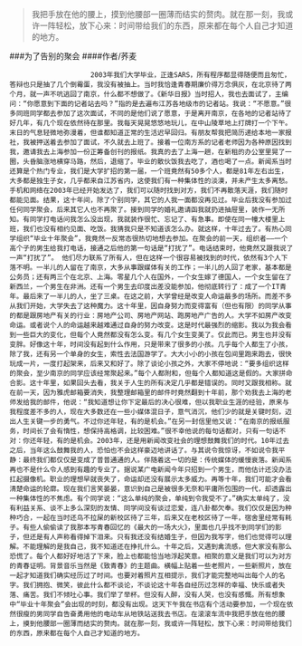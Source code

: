 > 我把手放在他的腰上，摸到他腰部一圈薄而结实的赘肉。就在那一刻，我或许一阵轻松，放下心来：时间带给我们的东西，原来都在每个人自己才知道的地方。

###为了告别的聚会
####作者/荞麦

						2003年我们大学毕业，正逢SARS，所有程序都显得随便而且匆忙，答辩也只是抽了几个倒霉蛋，我没有被抽上。当时我恰逢青春期廉价得万念俱灰，在北京待了两个月，就一声不吭逃回了南京，什么都不想做了。《新华日报》当时招人，我也去面试了，主编问：“你愿意到下面的记者站去吗？”指的是去遍布江苏各地级市的记者站。我说：“不愿意。”很多同班同学都去参加了这次面试，不同的是他们说了愿意，于是离开南京，在各地的记者站待了好几年，有几个现在依然待在那里。我每天晃晃悠悠地玩儿，在中山陵草地上打牌打一个下午。末日的气息轻微地弥漫着，但谁都知道正常的生活迟早回归。有朋友帮我把简历递给本地一家报社，我被押送着去参加了面试，不久就去上班了。接着一位南方系的记者老师因为各种原因找到我，邀请我去上海参加一份正筹备创刊的报纸。我真的去了上海一趟，在新租的办公室里晃了一圈，头昏脑涨地横穿马路，然后，退缩了。毕业的散伙饭我去吃了，酒也喝了一点。新闻系当时还算是个热门专业，我们是大学扩招的第一届，一个班竟然有50多个人，都是81年左右出生，大多都是独生子女，几乎都来自江苏省内，这使我们有一种集体性的淡漠，并未产生太多离愁。手机和网络在2003年已经开始发达了，我们可以随时找到对方，我们不再散落天涯，我们随时都能见面。结果，这十年间，除了个别同学，其它的人我一面都没再见过。毕业后我没有参加过任何同学聚会，后来其它人也不再聚了。接到同学的婚礼邀请函我就扔进抽屉里，装作一无所知。有同学打电话问我怎么没出现，我就装作很忙、忘记了、有急事。即使在同一幢大楼里上班，我们也没有相约见面、吃饭。我猜我只是不知道该怎么办。就这样，十年过去了。有热心同学组织“毕业十年聚会”，我竟然一反常态很热切地想去参加。在聚会的前一天，组织者——一个高个子的男生给我打电话，接通之后他的第一句话是“打扰了”。电话结束时，他竟然又跟我说了一声“打扰了”。 他们尽力联系了所有人，但在这样一个很容易被找到的时代，依然有3个人下落不明。一半儿的人留在了南京，大多从事跟媒体有关的工作；一半儿的人回了老家，基本都是公务员；还有两三个在北京、上海。零星几个人在国外，一个女生嫁了德国人，一个女生留在了新西兰，一个男生在非洲。还有一个男生去印度出差没能参加，他彻底转行了：成了一个IT青年。最后来了一半儿的人，坐了三桌。在这之前，大学曾经是改变人命运最多的场所。而差不多从我们开始，大学失去了这种魔力。这十年里，因自身努力而变得富有（但也有限）的同学从事的都是跟房地产有关的行业：房地产公司、房地产网站、跑房地产广告的人。大学不如房产改变命运。或者说个人的命运越来越难通过自身的努力改变。这是时代最强烈的缩影。我以为我会看到一些巨大的变化，但每个人竟然都没有怎么变。有几个女生变美了。仅此而已。男生也并没有变胖。好像这十年，时间没有起到什么作用，只是带来了很多的小孩。几乎每个人都生了小孩，除了我，还有另一个单身的女生，索性去法国游学了。大大小小的小孩在包间里跑来跑去，很快玩成一片，一度打起架来，后来又和好了。除了谈论小孩之外，大家不停地说：“要多组织这样的聚会，至少南京的同学应该经常聚起来。”每个人都附和，但每个人都知道这是假的。大家拼命合影。这十年里，如果回头去看，我关于人生的所有决定几乎都是错误的。同时又跟我相称。就在前一天，因为雅虎邮箱要消失，我整理邮箱里的邮件时竟然翻到十年前，那个劝我去上海的老师发给我的邮件，他说：“我知道想让你下定最后的决心很难，但以我职业生涯的经验，原来与我程度差不多的人，现在大多数还在一些小媒体混日子，意气消沉，他们少的就是关键时刻，迈出人生关键一步的勇气。不过你还年轻，有的是机会。”在另一封信里他又说：“在南京的报纸服务，时间长了会有惰性，想保持高格调，比较困难。”很不幸他说的每句话都对，只有一句话不对：你还年轻，有的是机会。2003年，还是用新闻改变社会的理想鼓舞我们的时代。10年过去之后，当年这么鼓舞我的人，恐怕也不会这样豪迈地讲话了。与其说令我惊讶，不如说令我平静：最终我们都仅仅是变成了普普通通的人。伴随着这一切的是：传统媒体的缓慢衰落。新闻系再也不是什么令人感到有趣的专业了。据说某广电新闻今年只招到一个男生，而他估计还没办法扛起摄像机。职业的理想早就丧失了，命运却还没有展示太多威力。再等十年，我们可能才会看清楚命运的轮廓。现在我们言笑晏晏，意识到自己是被很多无奈和平庸所包围的一代，却透露出一种集体性的不焦虑。有个同学说：“这么单纯的聚会，单纯到令我受不了。”确实太单纯了，没有利益关系、谈不上多么深刻的友情、同学间没有谈过恋爱，连八卦都欠奉。我们仅仅是因为种种巧合，一起在当时还鸟不拉屎的新校区待了三年，后来又在老校区待了一年，宿舍里经常有耗子。有些人偷偷读了我那本写青春回忆的《最大的一场大火》，里面也几乎找不到同学们的影子，但还是有人声称看得掉下泪来。只有我还没有结婚生子，但因为我写字，他们也觉得可以理解。不能理解的是我自己，我不知道还在挣扎什么。十年之后，又遇到禽流感，但大家没有那么恐慌了。每个人都好好地活了下来，脸上也都能恰当地浮起笑意。相聚的意义是我们可以为对方的青春证明。背景音乐当然是《致青春》的主题曲。横幅上贴着一些老照片，一些新照片，放在一起才知道我们确实经历过了时间。也要对着照片互相提示，我们才能完整地叫出每个人的名字。我们拥抱、微笑，彼此什么都不谈论，不谈论这十年各自经历过怎样的幸福、快乐或者失落、痛苦。我们不倾吐心事。我们举了举杯。但没有人醉，没有人哭，也没有感慨。所有想象中“毕业十年聚会”会出现的时刻，都没有出现。这天下午我在书店有个活动要参加，一个现在依然很瘦的男同学自告奋勇用他的电动车从地铁站送我去书店。在滚滚车流中我把手放在他的腰上，摸到他腰部一圈薄而结实的赘肉。就在那一刻，我或许一阵轻松，放下心来：时间带给我们的东西，原来都在每个人自己才知道的地方。			  		